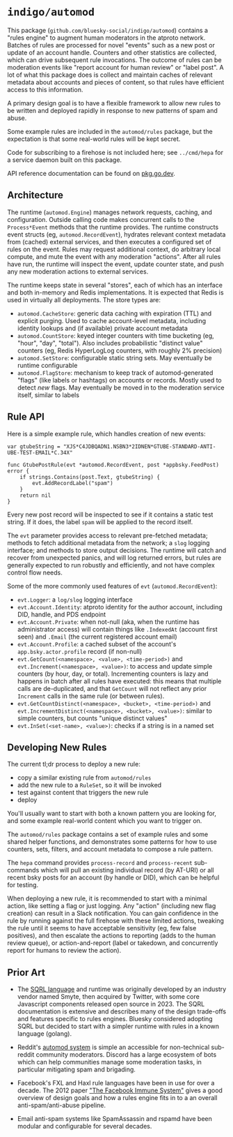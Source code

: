 `indigo/automod`
================

This package (`github.com/bluesky-social/indigo/automod`) contains a "rules engine" to augment human moderators in the atproto network. Batches of rules are processed for novel "events" such as a new post or update of an account handle. Counters and other statistics are collected, which can drive subsequent rule invocations. The outcome of rules can be moderation events like "report account for human review" or "label post". A lot of what this package does is collect and maintain caches of relevant metadata about accounts and pieces of content, so that rules have efficient access to this information.

A primary design goal is to have a flexible framework to allow new rules to be written and deployed rapidly in response to new patterns of spam and abuse.

Some example rules are included in the `automod/rules` package, but the expectation is that some real-world rules will be kept secret.

Code for subscribing to a firehose is not included here; see `../cmd/hepa` for a service daemon built on this package.

API reference documentation can be found on [pkg.go.dev](https://pkg.go.dev/github.com/bluesky-social/indigo/automod).

## Architecture

The runtime (`automod.Engine`) manages network requests, caching, and configuration. Outside calling code makes concurrent calls to the `Process*Event` methods that the runtime provides. The runtime constructs event structs (eg, `automod.RecordEvent`), hydrates relevant context metadata from (cached) external services, and then executes a configured set of rules on the event. Rules may request additional context, do arbitrary local compute, and mute the event with any moderation "actions". After all rules have run, the runtime will inspect the event, update counter state, and push any new moderation actions to external services.

The runtime keeps state in several "stores", each of which has an interface and both in-memory and Redis implementations. It is expected that Redis is used in virtually all deployments. The store types are:

- `automod.CacheStore`: generic data caching with expiration (TTL) and explicit purging. Used to cache account-level metadata, including identity lookups and (if available) private account metadata
- `automod.CountStore`: keyed integer counters with time bucketing (eg, "hour", "day", "total"). Also includes probabilistic "distinct value" counters (eg, Redis HyperLogLog counters, with roughly 2% precision)
- `automod.SetStore`: configurable static string sets. May eventually be runtime configurable
- `automod.FlagStore`: mechanism to keep track of automod-generated "flags" (like labels or hashtags) on accounts or records. Mostly used to detect *new* flags. May eventually be moved in to the moderation service itself, similar to labels


## Rule API

Here is a simple example rule, which handles creation of new events:

```golang
var gtubeString = "XJS*C4JDBQADN1.NSBN3*2IDNEN*GTUBE-STANDARD-ANTI-UBE-TEST-EMAIL*C.34X"

func GtubePostRule(evt *automod.RecordEvent, post *appbsky.FeedPost) error {
	if strings.Contains(post.Text, gtubeString) {
		evt.AddRecordLabel("spam")
	}
	return nil
}
```

Every new post record will be inspected to see if it contains a static test string. If it does, the label `spam` will be applied to the record itself.

The `evt` parameter provides access to relevant pre-fetched metadata; methods to fetch additional metadata from the network; a `slog` logging interface; and methods to store output decisions. The runtime will catch and recover from unexpected panics, and will log returned errors, but rules are generally expected to run robustly and efficiently, and not have complex control flow needs.

Some of the more commonly used features of `evt` (`automod.RecordEvent`):

- `evt.Logger`: a `log/slog` logging interface
- `evt.Account.Identity`: atproto identity for the author account, including DID, handle, and PDS endpoint
- `evt.Account.Private`: when not-null (aka, when the runtime has administrator access) will contain things like `.IndexedAt` (account first seen) and `.Email` (the current registered account email)
- `evt.Account.Profile`: a cached subset of the account's `app.bsky.actor.profile` record (if non-null)
- `evt.GetCount(<namespace>, <value>, <time-period>)` and `evt.Increment(<namespace>, <value>)`: to access and update simple counters (by hour, day, or total). Incrementing counters is lazy and happens in batch after all rules have executed: this means that multiple calls are de-duplicated, and that `GetCount` will not reflect any prior `Increment` calls in the same rule (or between rules).
- `evt.GetCountDistinct(<namespace>, <bucket>, <time-period>)` and `evt.IncrementDistinct(<namespace>, <bucket>, <value>)`: similar to simple counters, but counts "unique distinct values"
- `evt.InSet(<set-name>, <value>)`: checks if a string is in a named set


## Developing New Rules

The current tl;dr process to deploy a new rule:

- copy a similar existing rule from `automod/rules`
- add the new rule to a `RuleSet`, so it will be invoked
- test against content that triggers the new rule
- deploy

You'll usually want to start with both a known pattern you are looking for, and some example real-world content which you want to trigger on.

The `automod/rules` package contains a set of example rules and some shared helper functions, and demonstrates some patterns for how to use counters, sets, filters, and account metadata to compose a rule pattern.

The `hepa` command provides `process-record` and `process-recent` sub-commands which will pull an existing individual record (by AT-URI) or all recent bsky posts for an account (by handle or DID), which can be helpful for testing.

When deploying a new rule, it is recommended to start with a minimal action, like setting a flag or just logging. Any "action" (including new flag creation) can result in a Slack notification. You can gain confidence in the rule by running against the full firehose with these limited actions, tweaking the rule until it seems to have acceptable sensitivity (eg, few false positives), and then escalate the actions to reporting (adds to the human review queue), or action-and-report (label or takedown, and concurrently report for humans to review the action).


## Prior Art

* The [SQRL language](https://sqrl-lang.github.io/sqrl/) and runtime was originally developed by an industry vendor named Smyte, then acquired by Twitter, with some core Javascript components released open source in 2023. The SQRL documentation is extensive and describes many of the design trade-offs and features specific to rules engines. Bluesky considered adopting SQRL but decided to start with a simpler runtime with rules in a known language (golang).

* Reddit's [automod system](https://www.reddit.com/wiki/automoderator/) is simple an accessible for non-technical sub-reddit community moderators. Discord has a large ecosystem of bots which can help communities manage some moderation tasks, in particular mitigating spam and brigading.

* Facebook's FXL and Haxl rule languages have been in use for over a decade. The 2012 paper ["The Facebook Immune System"](https://css.csail.mit.edu/6.858/2012/readings/facebook-immune.pdf) gives a good overview of design goals and how a rules engine fits in to a an overall anti-spam/anti-abuse pipeline.

* Email anti-spam systems like SpamAssassin and rspamd have been modular and configurable for several decades.
